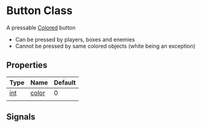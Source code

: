 # Button Class
A pressable [Colored](../colors.md) button
- Can be pressed by players, boxes and enemies
- Cannot be pressed by same colored objects (white being an exception)


## Properties
| Type |  Name | Default |
| ---- | ----- | ------- |
| [int](https://docs.godotengine.org/en/stable/classes/class_int.html#class-int)  | [color](../colors.md) | 0 |
|||


## Signals